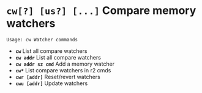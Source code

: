 <!-- TITLE: cw -->

#  **`cw[?] [us?] [...]`** Compare memory watchers


```text
Usage: cw Watcher commands
```


- **`cw`** List all compare watchers
- **`cw addr`** List all compare watchers
- **`cw addr sz cmd`** Add a memory watcher
- **`cw*`** List compare watchers in r2 cmds
- **`cwr [addr]`** Reset/revert watchers
- **`cwu [addr]`** Update watchers

<p hidden>cw cw* cwr cwu</p>